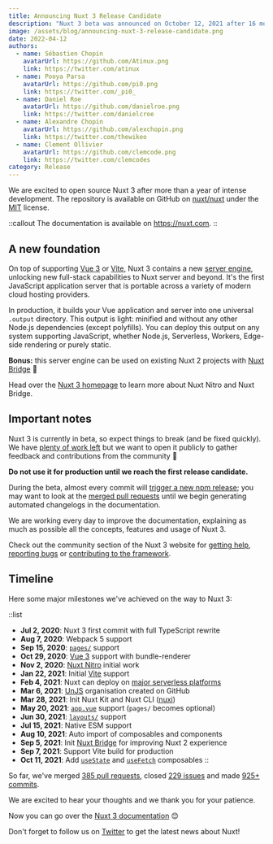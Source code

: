 ```yaml
---
title: Announcing Nuxt 3 Release Candidate
description: "Nuxt 3 beta was announced on October 12, 2021 after 16 months of work, introducing a new foundation based on Vue 3, Vite and Nitro. Six months later, we are happy to announce the first release candidate of Nuxt 3, code named “Mount Hope“ 🚀"
image: /assets/blog/announcing-nuxt-3-release-candidate.png
date: 2022-04-12
authors:
  - name: Sébastien Chopin
    avatarUrl: https://github.com/Atinux.png
    link: https://twitter.com/atinux
  - name: Pooya Parsa
    avatarUrl: https://github.com/pi0.png
    link: https://twitter.com/_pi0_
  - name: Daniel Roe
    avatarUrl: https://github.com/danielroe.png
    link: https://twitter.com/danielcroe
  - name: Alexandre Chopin
    avatarUrl: https://github.com/alexchopin.png
    link: https://twitter.com/thewikeo
  - name: Clement Ollivier
    avatarUrl: https://github.com/clemcode.png
    link: https://twitter.com/clemcodes
category: Release
---
```


We are excited to open source Nuxt 3 after more than a year of intense development. The repository is available on GitHub on [nuxt/nuxt](https://github.com/nuxt/nuxt) under the [MIT](https://github.com/nuxt/nuxt/blob/main/LICENSE) license.

::callout
The documentation is available on https://nuxt.com.
::

## A new foundation

On top of supporting [Vue 3](https://vuejs.org) or [Vite](https://vitejs.dev), Nuxt 3 contains a new [server engine](https://nuxt.com/docs/guide/concepts/server-engine), unlocking new full-stack capabilities to Nuxt server and beyond. It's the first JavaScript application server that is portable across a variety of modern cloud hosting providers.

In production, it builds your Vue application and server into one universal `.output` directory. This output is light: minified and without any other Node.js dependencies (except polyfills). You can deploy this output on any system supporting JavaScript, whether Node.js, Serverless, Workers, Edge-side rendering or purely static.

**Bonus:** this server engine can be used on existing Nuxt 2 projects with [Nuxt Bridge](https://nuxt.com/docs/getting-started/bridge) 🚀

Head over the [Nuxt 3 homepage](https://nuxt.com) to learn more about Nuxt Nitro and Nuxt Bridge.

## Important notes

Nuxt 3 is currently in beta, so expect things to break (and be fixed quickly). We have [plenty of work left](https://github.com/nuxt/nuxt/issues) but we want to open it publicly to gather feedback and contributions from the community 💚

**Do not use it for production until we reach the first release candidate.**

During the beta, almost every commit will [trigger a new npm release](https://github.com/nuxt/nuxt/blob/main/.github/workflows/ci.yml#L111-L119); you may want to look at the [merged pull requests](https://github.com/nuxt/nuxt/pulls?q=is%3Apr+is%3Amerged) until we begin generating automated changelogs in the documentation.

We are working every day to improve the documentation, explaining as much as possible all the concepts, features and usage of Nuxt 3.

Check out the community section of the Nuxt 3 website for [getting help](https://nuxt.com/docs/community/getting-help), [reporting bugs](https://nuxt.com/docs/community/reporting-bugs) or [contributing to the framework](https://nuxt.com/docs/community/contribution).

## Timeline

Here some major milestones we've achieved on the way to Nuxt 3:

::list
- **Jul 2, 2020**: Nuxt 3 first commit with full TypeScript rewrite
- **Aug 7, 2020**: Webpack 5 support
- **Sep 15, 2020**: [`pages/`](https://nuxt.com/docs/guide/directory-structure/pages) support
- **Oct 29, 2020**: [Vue 3](https://vuejs.org) support with bundle-renderer
- **Nov 2, 2020**: [Nuxt Nitro](https://nuxt.com/guide/concepts/server-engine) initial work
- **Jan 22, 2021**: Initial [Vite](https://vitejs.dev) support
- **Feb 4, 2021**: Nuxt can deploy on [major serverless platforms](https://nuxt.com/docs/getting-started/deployment)
- **Mar 6, 2021**: [UnJS](https://github.com/unjs) organisation created on GitHub
- **Mar 28, 2021**: Init Nuxt Kit and Nuxt CLI ([nuxi](https://nuxt.com/docs/api/commands/add))
- **May 20, 2021**: [`app.vue`](https://nuxt.com/docs/guide/directory-structure/app) support (`pages/` becomes optional)
- **Jun 30, 2021**: [`layouts/`](https://nuxt.com/docs/guide/directory-structure/layouts) support
- **Jul 15, 2021**: Native ESM support
- **Aug 10, 2021**: Auto import of composables and components
- **Sep 5, 2021**: Init [Nuxt Bridge](https://nuxt.com/docs/bridge/overview) for improving Nuxt 2 experience
- **Sep 7, 2021**: Support Vite build for production
- **Oct 11, 2021**: Add [`useState`](https://nuxt.com/docs/getting-started/state-management) and [`useFetch`](https://nuxt.com/docs/api/composables/use-fetch) composables
::

So far, we've merged [385 pull requests](https://github.com/nuxt/nuxt/pulls?q=is%3Apr+is%3Amerged), closed [229 issues](https://github.com/nuxt/nuxt/issues?q=is%3Aissue+is%3Aclosed) and made [925+ commits](https://github.com/nuxt/nuxt/commits/main).

We are excited to hear your thoughts and we thank you for your patience.

Now you can go over the [Nuxt 3 documentation](https://nuxt.com) 😊

Don't forget to follow us on [Twitter](https://twitter.com/nuxt_js) to get the latest news about Nuxt!
